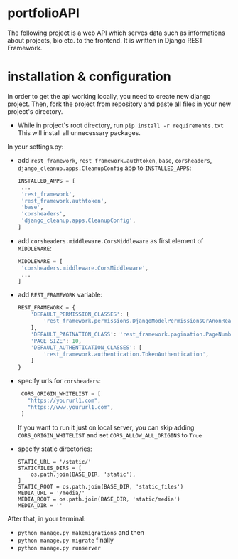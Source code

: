 # portfolioAPI

The following project is a web API which serves data such as informations about projects, bio etc. to the frontend.
It is written in Django REST Framework.

# installation & configuration
In order to get the api working locally, you need to create new django project.
Then, fork the project from repository and paste all files in your new project's directory.
* While in project's root directory, run
`pip install -r requirements.txt`
This will install all unnecessary packages.

In your settings.py:
 - add `rest_framework`, `rest_framework.authtoken`, `base`, `corsheaders`, `django_cleanup.apps.CleanupConfig` app to `INSTALLED_APPS`:
   ```python
   INSTALLED_APPS = [
    ...
    'rest_framework',
    'rest_framework.authtoken',
    'base',
    'corsheaders',
    'django_cleanup.apps.CleanupConfig',
   ]
   ```
 - add `corsheaders.middleware.CorsMiddleware` as first element of `MIDDLEWARE`:
   ```python
   MIDDLEWARE = [
    'corsheaders.middleware.CorsMiddleware',
    ...
   ]
   ```
 - add `REST_FRAMEWORK` variable:
   ```python
   REST_FRAMEWORK = {
       'DEFAULT_PERMISSION_CLASSES': [
           'rest_framework.permissions.DjangoModelPermissionsOrAnonReadOnly'
       ],
       'DEFAULT_PAGINATION_CLASS': 'rest_framework.pagination.PageNumberPagination',
       'PAGE_SIZE': 10,
       'DEFAULT_AUTHENTICATION_CLASSES': [
           'rest_framework.authentication.TokenAuthentication',
       ]
   }
   ```
  
- specify urls for `corsheaders`: 
  ```python
   CORS_ORIGIN_WHITELIST = [
     "https://yoururl1.com",
     "https://www.yoururl1.com",
   ]
  ```
  If you want to run it just on local server, you can skip adding `CORS_ORIGIN_WHITELIST` and set `CORS_ALLOW_ALL_ORIGINS` to `True`
 - specify static directories:  
   ```
   STATIC_URL = '/static/'
   STATICFILES_DIRS = [
       os.path.join(BASE_DIR, 'static'),
   ]
   STATIC_ROOT = os.path.join(BASE_DIR, 'static_files')
   MEDIA_URL = '/media/'
   MEDIA_ROOT = os.path.join(BASE_DIR, 'static/media')
   MEDIA_DIR = ''
   ```

After that, in your terminal:
* `python manage.py makemigrations`
and then
* `python manage.py migrate`
finally
* `python manage.py runserver`




   


